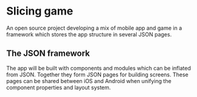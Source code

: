 # Slicing game

An open source project developing a mix of mobile app and game in a framework which stores the app structure in several JSON pages.


## The JSON framework

The app will be built with components and modules which can be inflated from JSON. Together they form JSON pages for building screens. These pages can be shared between iOS and Android when unifying the component properties and layout system.
